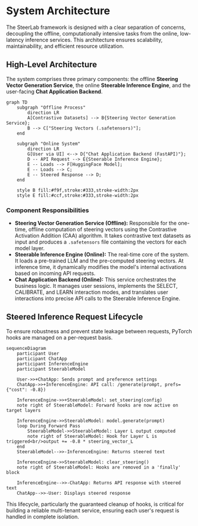 # System Architecture

The SteerLab framework is designed with a clear separation of concerns, decoupling the offline, computationally intensive tasks from the online, low-latency inference services. This architecture ensures scalability, maintainability, and efficient resource utilization.

## High-Level Architecture

The system comprises three primary components: the offline **Steering Vector Generation Service**, the online **Steerable Inference Engine**, and the user-facing **Chat Application Backend**.

```mermaid
graph TD
    subgraph "Offline Process"
        direction LR
        A[Contrastive Datasets] --> B{Steering Vector Generation Service};
        B --> C["Steering Vectors (.safetensors)"];
    end

    subgraph "Online System"
        direction LR
        G[User via UI] <--> D{"Chat Application Backend (FastAPI)"};
        D -- API Request --> E{Steerable Inference Engine};
        E -- Loads --> F[HuggingFace Model];
        E -- Loads --> C;
        E -- Steered Response --> D;
    end

    style B fill:#f9f,stroke:#333,stroke-width:2px
    style E fill:#ccf,stroke:#333,stroke-width:2px
```

### Component Responsibilities

* **Steering Vector Generation Service (Offline):** Responsible for the one-time, offline computation of steering vectors using the Contrastive Activation Addition (CAA) algorithm. It takes contrastive text datasets as input and produces a `.safetensors` file containing the vectors for each model layer.
* **Steerable Inference Engine (Online):** The real-time core of the system. It loads a pre-trained LLM and the pre-computed steering vectors. At inference time, it dynamically modifies the model's internal activations based on incoming API requests.
* **Chat Application Backend (Online):** This service orchestrates the business logic. It manages user sessions, implements the SELECT, CALIBRATE, and LEARN interaction modes, and translates user interactions into precise API calls to the Steerable Inference Engine.

## Steered Inference Request Lifecycle

To ensure robustness and prevent state leakage between requests, PyTorch hooks are managed on a per-request basis.

```mermaid
sequenceDiagram
    participant User
    participant ChatApp
    participant InferenceEngine
    participant SteerableModel

    User->>+ChatApp: Sends prompt and preference settings
    ChatApp->>+InferenceEngine: API call: /generate(prompt, prefs={"cost": -0.8})

    InferenceEngine->>+SteerableModel: set_steering(config)
    note right of SteerableModel: Forward hooks are now active on target layers

    InferenceEngine->>SteerableModel: model.generate(prompt)
    loop During Forward Pass
        SteerableModel->>SteerableModel: Layer L output computed
        note right of SteerableModel: Hook for Layer L is triggered<br/>output += -0.8 * steering_vector_L
    end
    SteerableModel-->>-InferenceEngine: Returns steered text

    InferenceEngine->>SteerableModel: clear_steering()
    note right of SteerableModel: Hooks are removed in a 'finally' block

    InferenceEngine-->>-ChatApp: Returns API response with steered text
    ChatApp-->>-User: Displays steered response
```

This lifecycle, particularly the guaranteed cleanup of hooks, is critical for building a reliable multi-tenant service, ensuring each user's request is handled in complete isolation.
